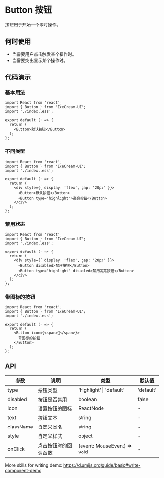 
# Button 按钮

按钮用于开始一个即时操作。

## 何时使用

- 当需要用户点击触发某个操作时。
- 当需要突出显示某个操作时。

## 代码演示

### 基本用法

```tsx
import React from 'react';
import { Button } from 'IceCream-UI';
import './index.less';

export default () => {
  return (
    <Button>默认按钮</Button>
  );
};
```

### 不同类型

```tsx
import React from 'react';
import { Button } from 'IceCream-UI';
import './index.less';

export default () => {
  return (
    <div style={{ display: 'flex', gap: '20px' }}>
      <Button>默认按钮</Button>
      <Button type="highlight">高亮按钮</Button>
    </div>
  );
};
```

### 禁用状态

```tsx
import React from 'react';
import { Button } from 'IceCream-UI';
import './index.less';

export default () => {
  return (
    <div style={{ display: 'flex', gap: '20px' }}>
      <Button disabled>禁用按钮</Button>
      <Button type="highlight" disabled>禁用高亮按钮</Button>
    </div>
  );
};
```

### 带图标的按钮

```tsx
import React from 'react';
import { Button } from 'IceCream-UI';
import './index.less';

export default () => {
  return (
    <Button icon={<span>🚀</span>}>
      带图标的按钮
    </Button>
  );
};
```

## API

| 参数 | 说明 | 类型 | 默认值 |
| --- | --- | --- | --- |
| type | 按钮类型 | 'highlight' \| 'default' | 'default' |
| disabled | 按钮是否禁用 | boolean | false |
| icon | 设置按钮的图标 | ReactNode | - |
| text | 按钮文本 | string | - |
| className | 自定义类名 | string | - |
| style | 自定义样式 | object | - |
| onClick | 点击按钮时的回调函数 | (event: MouseEvent) => void | - |

More skills for writing demo: https://d.umijs.org/guide/basic#write-component-demo
